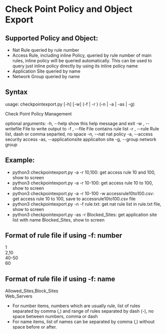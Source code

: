# Check Point Policy and Object Export
## Supported Policy and Object:
- Nat Rule queried by rule number
- Access Rule, including inline Policy, queried by rule number of main rules, inline policy will be queried automatically. This can be used to query just inline policy directly by using its inline policy name
- Application Site queried by name
- Network Group queried by name

## Syntax
usage: checkpointexport.py [-h] [-w] (-f  | -r ) (-n | -a | -as | -g)

Check Point Policy Management

optional arguments:
  -h, --help                show this help message and exit
  -w , --writefile          File to write output to
  -f , --file               File contains rule list
  -r , --rule               Rule list, dash or comma separted, no space
  -n, --nat                 nat policy
  -a, --access              security access
  -as, --applicationsite    applicaiton site
  -g, --group               network group

## Example:
- python3 checkpointexport.py -a -r 10,100: get access rule 10 and 100, show to screen
- python3 checkpointexport.py -a -r 10-100: get access rule 10 to 100, show to screen
- python3 checkpointexport.py -a -r 10-100 -w accessrule10to100.csv: get access rule 10 to 100, save to accessrule10to100.csv file
- python3 checkpointexport.py -n -f rule.txt: get nat rule list in rule.txt file, show to screen
- python3 checkpointexport.py -as -r Blocked_Sites: get application site list with name Blocked_Sites, show to screen

## Format of rule file if using -f: number

1  
2,10  
40-50  
60

## Format of rule file if using -f: name  

Allowed_Sites,Block_Sites  
Web_Servers  

- For number items, numbers which are usually rule, list of rules separated by comma (,) and range of rules separated by dash (-), no space between numbers, comma or dash
- For name items, list of names can be separated by comma (,) without space before or after. 



